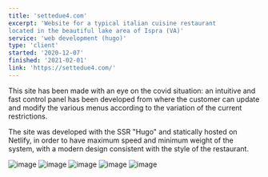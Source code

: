 ```yaml
---
title: 'settedue4.com'
excerpt: 'Website for a typical italian cuisine restaurant
located in the beautiful lake area of Ispra (VA)'
service: 'web development (hugo)'
type: 'client'
started: '2020-12-07'
finished: '2021-02-01'
link: 'https://settedue4.com/'
---
```

This site has been made with an eye on the covid situation: an intuitive and fast control panel has been developed from where the customer can update and modify the various menus according to the variation of the current restrictions.

The site was developed with the SSR "Hugo" and statically hosted on Netlify, in order to have maximum speed and minimum weight of the system, with a modern design consistent with the style of the restaurant.

![image](/images/projects/settedue4/1.jpg)
![image](/images/projects/settedue4/2.jpg)
![image](/images/projects/settedue4/3.jpg)
![image](/images/projects/settedue4/4.jpg)
![image](/images/projects/settedue4/5.jpg)
